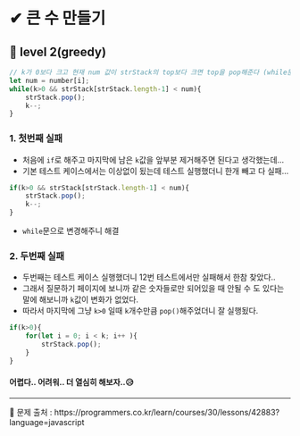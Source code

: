 # ✔ 큰 수 만들기
## 🌈 level 2(greedy)
```javascript
// k가 0보다 크고 현재 num 값이 strStack의 top보다 크면 top을 pop해준다 (while문 반복)
let num = number[i];
while(k>0 && strStack[strStack.length-1] < num){
    strStack.pop();
    k--;
}
```

### 1. 첫번째 실패
- 처음에 `if`로 해주고 마지막에 남은 `k`값을 앞부분 제거해주면 된다고 생각했는데...    
- 기본 테스트 케이스에서는 이상없이 됬는데 테스트 실행했더니 한개 빼고 다 실패...
```javascript
if(k>0 && strStack[strStack.length-1] < num){
    strStack.pop();
    k--;
}
```
- `while`문으로 변경해주니 해결

### 2. 두번째 실패
- 두번째는 테스트 케이스 실행했더니 12번 테스트에서만 실패해서 한참 찾았다..   
- 그래서 질문하기 페이지에 보니까 같은 숫자들로만 되어있을 때 안될 수 도 있다는 말에 해보니까 `k`값이 변화가 없었다.   
- 따라서 마지막에 그냥 `k>0` 일때 `k`개수만큼 `pop()`해주었더니 잘 실행됬다.   

```javascript
if(k>0){
    for(let i = 0; i < k; i++ ){
        strStack.pop();
    }
}
```
#### 어렵다.. 어려워.. 더 열심히 해보자..😥

<hr>
📌 문제 출처 : https://programmers.co.kr/learn/courses/30/lessons/42883?language=javascript

